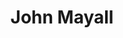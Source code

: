 ---
title: "John Mayall"
summary: "John Mayall & the Bluesbreakers are an English blues rock band led by multi-instrumentalist, singer and songwriter John Mayall. The band has been influential as an incubator for British rock and blues musicians. Many of the best known bands to come out of Britain in the 1960s and 1970s had members that came through the Bluesbreakers at one time, forming the foundation of British blues music that is still played heavily on classic rock radio. Among those with a tenure in the Bluesbreakers are Eric Clapton and Jack Bruce , Peter Green, Mick Fleetwood, and John McVie , Mick Taylor , Aynsley Dunbar , Jon Hiseman, Dick Heckstall-Smith and Tony Reeves , and numerous others. Mayall used the band name between 1963 and 1967, then dropped it for some fifteen years. In 1982 a 'Return of the Bluesbreakers' was announced, and the name was used until the band again dissolved in 2008. The name has become generic, without a clear distinction between recordings by Mayall alone and those by Mayall and his band."
slug: "john-mayall"
image: "john-mayall.jpg"
apple_music_artist_url: "https://music.apple.com/gb/artist/john-mayall/44649"
wikipedia_url: "https://en.wikipedia.org/wiki/John_Mayall_%26_the_Bluesbreakers"
---